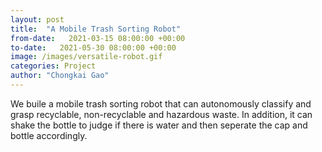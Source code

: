 ```yaml
---
layout: post
title:  "A Mobile Trash Sorting Robot"
from-date:   2021-03-15 08:00:00 +00:00
to-date:   2021-05-30 08:00:00 +00:00
image: /images/versatile-robot.gif
categories: Project
author: "Chongkai Gao"
---
```

We buile a mobile trash sorting robot that can autonomously classify and grasp recyclable, non-recyclable and hazardous waste. In addition, it can shake the bottle to judge if there is water and then seperate the cap and bottle accordingly.
